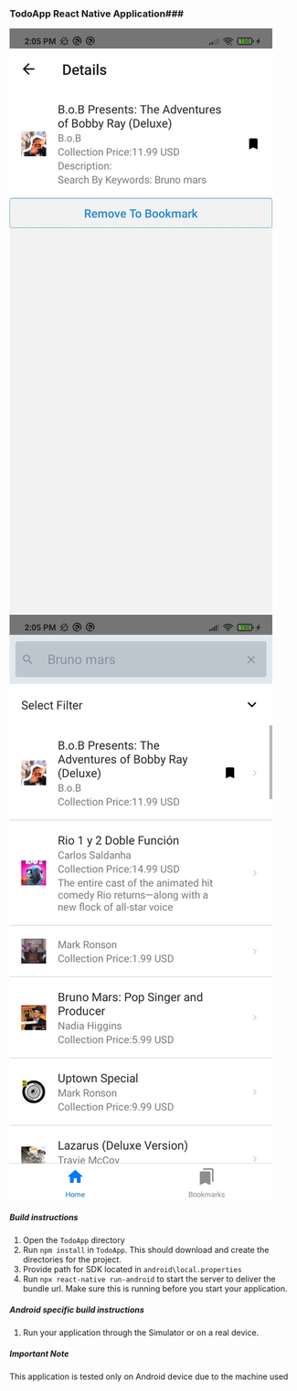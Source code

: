 ### TodoApp React Native Application###
![](https://github.com/jriiringan/TodoApp/blob/master/img1.jpg?v=4&s=200)
![](https://github.com/jriiringan/TodoApp/blob/master/img2.jpg?v=4&s=200)

##### Build instructions #####
1. Open the ```TodoApp``` directory
2. Run `npm install` in `TodoApp`. This should download and create the directories for the project.
3. Provide path for SDK located in `android\local.properties`
4. Run `npx react-native run-android` to start the server to deliver the bundle url. Make sure this is running before you start your application. 

##### Android specific build instructions #####
1. Run your application through the Simulator or on a real device.

##### Important Note #####
This application is tested only on Android device due to the machine used
